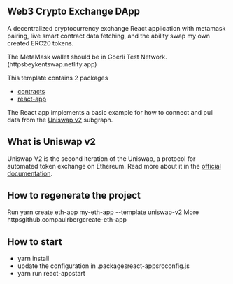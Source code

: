 ## Web3 Crypto Exchange DApp

A decentralized cryptocurrency exchange React application with metamask pairing, live smart contract data fetching, and the ability swap my own created ERC20 tokens.

The MetaMask wallet should be in Goerli Test Network.(httpsbeykentswap.netlify.app) 


This template contains 2 packages

- [contracts](packagescontracts)
- [react-app](packagesreact-app)

The React app implements a basic example for how to connect and pull data from the
[Uniswap v2](httpsthegraph.comexplorersubgraphuniswapuniswap-v2) subgraph.

## What is Uniswap v2

Uniswap V2 is the second iteration of the Uniswap, a protocol for automated token exchange on Ethereum. Read more about it in the [official documentation](httpsuniswap.orgdocsv2).

## How to regenerate the project

Run yarn create eth-app my-eth-app --template uniswap-v2
More httpsgithub.compaulrbergcreate-eth-app

## How to start

- yarn install
- update the configuration in .packagesreact-appsrcconfig.js
- yarn run react-appstart
